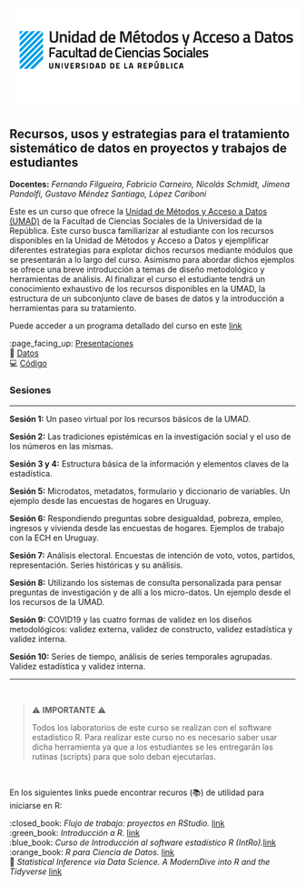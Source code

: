 
<!-- README.md is generated from README.Rmd. Please edit that file -->

<!-- badges: start -->

<!-- badges: end -->

<img src="fig/init.png" style="margin-left:10px;margin-bottom:5px;" width="500" align="rigth">

## Recursos, usos y estrategias para el tratamiento sistemático de datos en proyectos y trabajos de estudiantes

**Docentes:** *Fernando Filgueira, Fabricio Carneiro, Nicolás Schmidt,
Jimena Pandolfi, Gustavo Méndez Santiago, López Cariboni*

Este es un curso que ofrece la [Unidad de Métodos y Acceso a Datos
(UMAD)](https://umad.cienciassociales.edu.uy/) de la Facultad de
Ciencias Sociales de la Universidad de la República. Este curso busca
familiarizar al estudiante con los recursos disponibles en la Unidad de
Métodos y Acceso a Datos y ejemplificar diferentes estrategias para
explotar dichos recursos mediante módulos que se presentarán a lo largo
del curso. Asimismo para abordar dichos ejemplos se ofrece una breve
introducción a temas de diseño metodológico y herramientas de análisis.
Al finalizar el curso el estudiante tendrá un conocimiento exhaustivo de
los recursos disponibles en la UMAD, la estructura de un subconjunto
clave de bases de datos y la introducción a herramientas para su
tratamiento.

Puede acceder a un programa detallado del curso en este
[link](https://github.com/UMAD-FCS/Curso-UMAD/blob/master/Insumos/Programa/Programa_curso_UMAD.pdf)

:page\_facing\_up:
[Presentaciones](https://github.com/UMAD-FCS/Curso-UMAD/tree/master/Insumos/Presentaciones)  
:1234:
[Datos](https://github.com/UMAD-FCS/Curso-UMAD/tree/master/Insumos/Datos)  
:computer:
[Código](https://github.com/UMAD-FCS/Curso-UMAD/tree/master/Insumos/Codigo)

### Sesiones

-----

**Sesión 1:** Un paseo virtual por los recursos básicos de la UMAD.

**Sesión 2:** Las tradiciones epistémicas en la investigación social y
el uso de los números en las mismas.

**Sesión 3 y 4:** Estructura básica de la información y elementos claves
de la estadística.

**Sesión 5:** Microdatos, metadatos, formulario y diccionario de
variables. Un ejemplo desde las encuestas de hogares en Uruguay.

**Sesión 6:** Respondiendo preguntas sobre desigualdad, pobreza, empleo,
ingresos y vivienda desde las encuestas de hogares. Ejemplos de trabajo
con la ECH en Uruguay.

**Sesión 7:** Análisis electoral. Encuestas de intención de voto, votos,
partidos, representación. Series históricas y su análisis.

**Sesión 8:** Utilizando los sistemas de consulta personalizada para
pensar preguntas de investigación y de allí a los micro-datos. Un
ejemplo desde el los recursos de la UMAD.

**Sesión 9:** COVID19 y las cuatro formas de validez en los diseños
metodológicos: validez externa, validez de constructo, validez
estadística y validez interna.

**Sesión 10:** Series de tiempo, análisis de series temporales
agrupadas. Validez estadística y validez interna.

-----

<br />

> :warning: **IMPORTANTE** :warning:
> 
> Todos los laboratorios de este curso se realizan con el software
> estadístico R. Para realizar este curso no es necesario saber usar
> dicha herramienta ya que a los estudiantes se les entregarán las
> rutinas (scripts) para que solo deban ejecutarlas.

<br />

En los siguientes links puede encontrar recuros (:books:) de utilidad
para iniciarse en R:

:closed\_book: *Flujo de trabajo: proyectos en RStudio.*
[link](https://es.r4ds.hadley.nz/flujo-de-trabajo-proyectos.html)  
:green\_book: *Introducción a R.*
[link](https://cran.r-project.org/doc/contrib/R-intro-1.1.0-espanol.1.pdf)  
:blue\_book: *Curso de Introducción al software estadístico R
(IntRo).*[link](https://nicolas-schmidt.github.io/IntRo//index.html)  
:orange\_book: *R para Ciencia de Datos.*
[link](https://es.r4ds.hadley.nz/)  
:ledger: *Statistical Inference via Data Science. A ModernDive into R
and the Tidyverse* [link](https://moderndive.com/)
